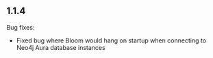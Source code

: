 
## 1.1.4

Bug fixes:
- Fixed bug where Bloom would hang on startup when connecting to Neo4j Aura database instances
